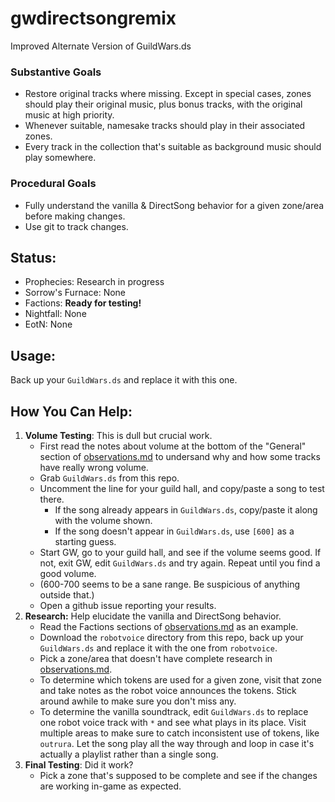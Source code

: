 # gwdirectsongremix
Improved Alternate Version of GuildWars.ds

### Substantive Goals
- Restore original tracks where missing. Except in special cases, zones should play their original music, plus bonus tracks, with the original music at high priority.
- Whenever suitable, namesake tracks should play in their associated zones.
- Every track in the collection that's suitable as background music should play somewhere.

### Procedural Goals
- Fully understand the vanilla & DirectSong behavior for a given zone/area before making changes.
- Use git to track changes.

## Status:
- Prophecies: Research in progress
- Sorrow's Furnace: None
- Factions: **Ready for testing!**
- Nightfall: None
- EotN: None

## Usage:
Back up your `GuildWars.ds` and replace it with this one.

## How You Can Help:
1. **Volume Testing**: This is dull but crucial work.
    - First read the notes about volume at the bottom of the "General" section of [observations.md](https://github.com/ChthonVII/gwdirectsongremix/blob/main/observations.md) to undersand why and how some tracks have really wrong volume.
    - Grab `GuildWars.ds` from this repo.
    - Uncomment the line for your guild hall, and copy/paste a song to test there.
        - If the song already appears in `GuildWars.ds`, copy/paste it along with the volume shown.
        - If the song doesn't appear in `GuildWars.ds`, use `[600]` as a starting guess.
    - Start GW, go to your guild hall, and see if the volume seems good. If not, exit GW, edit `GuildWars.ds` and try again. Repeat until you find a good volume.
    - (600-700 seems to be a sane range. Be suspicious of anything outside that.)
    - Open a github issue reporting your results.
2. **Research:** Help elucidate the vanilla and DirectSong behavior.
     - Read the Factions sections of [observations.md](https://github.com/ChthonVII/gwdirectsongremix/blob/main/observations.md) as an example.
     - Download the `robotvoice` directory from this repo, back up your `GuildWars.ds` and replace it with the one from `robotvoice`.
     - Pick a zone/area that doesn't have complete research in [observations.md](https://github.com/ChthonVII/gwdirectsongremix/blob/main/observations.md).
     - To determine which tokens are used for a given zone, visit that zone and take notes as the robot voice announces the tokens. Stick around awhile to make sure you don't miss any.
     - To determine the vanilla soundtrack, edit `GuildWars.ds` to replace one robot voice track with `*` and see what plays in its place. Visit multiple areas to make sure to catch inconsistent use of tokens, like `outrura`. Let the song play all the way through and loop in case it's actually a playlist rather than a single song.
3. **Final Testing**: Did it work?
     - Pick a zone that's supposed to be complete and see if the changes are working in-game as expected.
